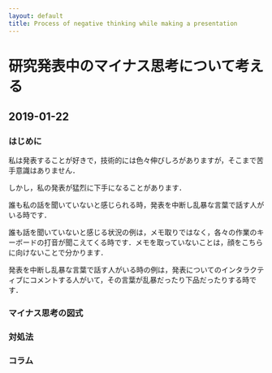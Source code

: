 ```yaml
---
layout: default
title: Process of negative thinking while making a presentation
---
```


# 研究発表中のマイナス思考について考える

## 2019-01-22

### はじめに

私は発表することが好きで，技術的には色々伸びしろがありますが，そこまで苦手意識はありません．

しかし，私の発表が猛烈に下手になることがあります．

誰も私の話を聞いていないと感じられる時，発表を中断し乱暴な言葉で話す人がいる時です．

誰も話を聞いていないと感じる状況の例は，メモ取りではなく，各々の作業のキーボードの打音が聞こえてくる時です．メモを取っていないことは，顔をこちらに向けないことで分かります．

発表を中断し乱暴な言葉で話す人がいる時の例は，発表についてのインタラクティブにコメントする人がいて，その言葉が乱暴だったり下品だったりする時です．

### マイナス思考の図式

### 対処法

### コラム
